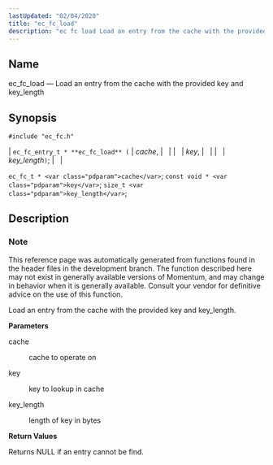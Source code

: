 ```yaml
---
lastUpdated: "02/04/2020"
title: "ec_fc_load"
description: "ec fc load Load an entry from the cache with the provided key and key length ec fc entry t ec fc load cache key key length ec fc t cache const void key size t key length This reference page was automatically generated from functions found in the header..."
---
```


<a name="apis.ec_fc_load"></a> 
## Name

ec_fc_load — Load an entry from the cache with the provided key and key_length

## Synopsis

`#include "ec_fc.h"`

| `ec_fc_entry_t * **ec_fc_load** (` | <var class="pdparam">cache</var>, |   |
|   | <var class="pdparam">key</var>, |   |
|   | <var class="pdparam">key_length</var>`)`; |   |

`ec_fc_t * <var class="pdparam">cache</var>`;
`const void * <var class="pdparam">key</var>`;
`size_t <var class="pdparam">key_length</var>`;<a name="idp52218928"></a> 
## Description

### Note

This reference page was automatically generated from functions found in the header files in the development branch. The function described here may not exist in generally available versions of Momentum, and may change in behavior when it is generally available. Consult your vendor for definitive advice on the use of this function.

Load an entry from the cache with the provided key and key_length.

**<a name="idp52221824"></a> Parameters**

<dl class="variablelist">

<dt>cache</dt>

<dd>

cache to operate on

</dd>

<dt>key</dt>

<dd>

key to lookup in cache

</dd>

<dt>key_length</dt>

<dd>

length of key in bytes

</dd>

</dl>

**<a name="idp52228224"></a> Return Values**

Returns NULL if an entry cannot be find.